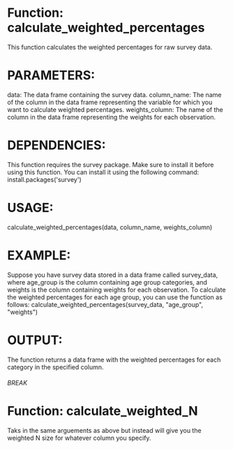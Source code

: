 # Function: calculate_weighted_percentages

This function calculates the weighted percentages for raw survey data.

# PARAMETERS: 
data: The data frame containing the survey data.
column_name: The name of the column in the data frame representing the variable for which you want to calculate weighted percentages.
weights_column: The name of the column in the data frame representing the weights for each observation.

# DEPENDENCIES: 
This function requires the survey package. Make sure to install it before using this function. You can install it using the following command:
install.packages('survey')

# USAGE: 
calculate_weighted_percentages(data, column_name, weights_column)

# EXAMPLE:
Suppose you have survey data stored in a data frame called survey_data, where age_group is the column containing age group categories, and weights is the column containing weights for each observation. To calculate the weighted percentages for each age group, you can use the function as follows:
calculate_weighted_percentages(survey_data, "age_group", "weights")

# OUTPUT:
The function returns a data frame with the weighted percentages for each category in the specified column.
###### BREAK ######


# Function: calculate_weighted_N
Taks in the same arguements as above but instead will give you the weighted N size for whatever column you specify. 
